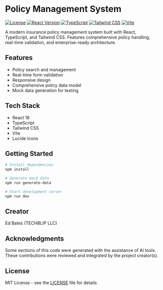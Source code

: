 # Policy Management System

[![License](https://img.shields.io/badge/license-MIT-blue.svg)](LICENSE)  [![React Version](https://img.shields.io/badge/react-18.3.1-61DAFB.svg?logo=react)](https://reactjs.org)  [![TypeScript](https://img.shields.io/badge/typescript-5.5.3-3178C6.svg?logo=typescript)](https://www.typescriptlang.org)  [![Tailwind CSS](https://img.shields.io/badge/tailwindcss-3.4.1-38B2AC.svg?logo=tailwind-css)](https://tailwindcss.com)  [![Vite](https://img.shields.io/badge/vite-5.4.2-646CFF.svg?logo=vite)](https://vitejs.dev)

A modern insurance policy management system built with React, TypeScript, and Tailwind CSS. Features comprehensive policy handling, real-time validation, and enterprise-ready architecture.

## Features

- Policy search and management
- Real-time form validation
- Responsive design
- Comprehensive policy data model
- Mock data generation for testing

## Tech Stack

- React 18
- TypeScript
- Tailwind CSS
- Vite
- Lucide Icons

## Getting Started

```bash
# Install dependencies
npm install

# Generate mock data
npm run generate-data

# Start development server
npm run dev
```

## Creator

Ed Bates (TECHBLIP LLC)

## Acknowledgments

Some sections of this code were generated with the assistance of AI tools.  These contributions were reviewed and integrated by the project creator(s).

## License

MIT License - see the [LICENSE](LICENSE) file for details
